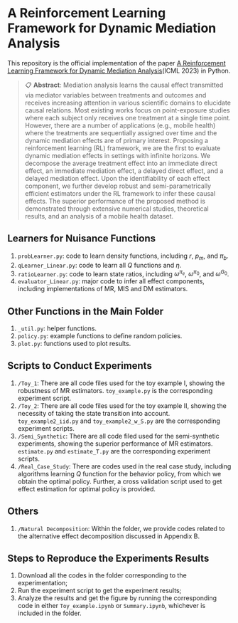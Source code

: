 # A Reinforcement Learning Framework for Dynamic Mediation Analysis

This repository is the official implementation of the paper [A Reinforcement Learning Framework for Dynamic Mediation Analysis]()(ICML 2023) in Python. 

>📋  **Abstract**: Mediation analysis learns the causal effect transmitted via mediator variables between treatments and outcomes and receives increasing attention in various scientific domains to elucidate causal relations. Most existing works focus on point-exposure studies where each subject only receives one treatment at a single time point. However, there are a number of applications (e.g., mobile health) where the treatments are sequentially assigned over time and the dynamic mediation effects are of primary interest. Proposing a reinforcement learning (RL) framework, we are the first to evaluate dynamic mediation effects in settings with infinite horizons. We decompose the average treatment effect into an immediate direct effect, an immediate mediation effect, a delayed direct effect, and a delayed mediation effect. Upon the identifiability of each effect component, we further develop robust and semi-parametrically efficient estimators under the RL framework to infer these causal effects. The superior performance of the proposed method is demonstrated through extensive numerical studies, theoretical results, and an analysis of a mobile health dataset.

## Learners for Nuisance Functions
1. `probLearner.py`: code to learn density functions, including $r$, $p_m$, and $\pi_b$.
2. `qLearner_Linear.py`: code to learn all $Q$ functions and $\eta$.
3. `ratioLearner.py`: code to learn state ratios, including $\omega^{\pi_e}$, $\omega^{\pi_0}$, and $\omega^{G_0}$.
4. `evaluator_Linear.py`: major code to infer all effect components, including implementations of MR, MIS and DM estimators.

## Other Functions in the Main Folder
1. `_util.py`: helper functions.
2. `policy.py`: example functions to define random policies.
3. `plot.py`: functions used to plot results.

## Scripts to Conduct Experiments
1. `/Toy_1`: There are all code files used for the toy example I, showing the robustness of MR estimators. `toy_example.py` is the corresponding experiment script.
2. `/Toy_2`: There are all code files used for the toy example II, showing the necessity of taking the state transition into account. `toy_example2_iid.py` and `toy_example2_w_S.py` are the corresponding experiment scripts.
3. `/Semi_Synthetic`: There are all code filed used for the semi-synthetic experiments, showing the superior performance of MR estimators. `estimate.py` and `estimate_T.py` are the corresponding experiment scripts.
2. `/Real_Case_Study`: There are codes used in the real case study, including algorithms learning $Q$ function for the behavior policy, from which we obtain the optimal policy. Further, a cross validation script used to get effect estimation for optimal policy is provided.

## Others
1. `/Natural Decomposition`: Within the folder, we provide codes related to the alternative effect decomposition discussed in Appendix B.

## Steps to Reproduce the Experiments Results
1. Download all the codes in the folder corresponding to the experimentation;
2. Run the experiment script to get the experiment results;
3. Analyze the results and get the figure by running the corresponding code in either `Toy_example.ipynb` or `Summary.ipynb`, whichever is included in the folder.
